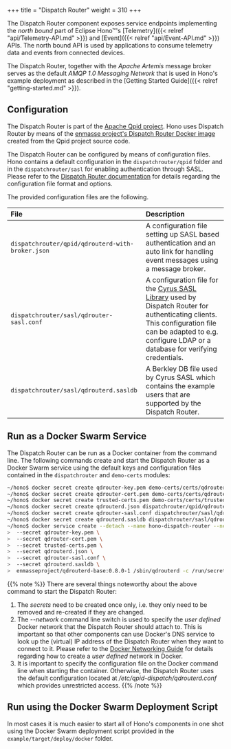 +++
title = "Dispatch Router"
weight = 310
+++

The Dispatch Router component exposes service endpoints implementing the *north bound* part of Eclipse Hono&trade;'s [Telemetry]({{< relref "api/Telemetry-API.md" >}}) and [Event]({{< relref "api/Event-API.md" >}}) APIs.
The north bound API is used by applications to consume telemetry data and events from connected devices.
<!--more-->

The Dispatch Router, together with the *Apache Artemis* message broker serves as the default *AMQP 1.0 Messaging Network* that is used in Hono's example deployment as described in the [Getting Started Guide]({{< relref "getting-started.md" >}}).

## Configuration

The Dispatch Router is part of the [Apache Qpid project](https://qpid.apache.org). Hono uses Dispatch Router by means of the [enmasse project's Dispatch Router Docker image](https://hub.docker.com/r/enmasseproject/qdrouterd-base/) created from the Qpid project source code.

The Dispatch Router can be configured by means of configuration files. Hono contains a default configuration in the `dispatchrouter/qpid` folder and in the `dispatchrouter/sasl` for enabling authentication through SASL. Please refer to the [Dispatch Router documentation](https://qpid.apache.org/components/dispatch-router/index.html) for details regarding the configuration file format and options.

The provided configuration files are the following.

| File                                                    | Description                                                      |
| :------------------------------------------------------ | :--------------------------------------------------------------- |
| `dispatchrouter/qpid/qdrouterd-with-broker.json`  | A configuration file setting up SASL based authentication and an auto link for handling event messages using a message broker. |
| `dispatchrouter/sasl/qdrouter-sasl.conf`           | A configuration file for the [Cyrus SASL Library](http://www.cyrusimap.org/sasl/getting_started.html) used by Dispatch Router for authenticating clients. This configuration file can be adapted to e.g. configure LDAP or a database for verifying credentials.
| `dispatchrouter/sasl/qdrouterd.sasldb`             | A Berkley DB file used by Cyrus SASL which contains the example users that are supported by the Dispatch Router.

## Run as a Docker Swarm Service

The Dispatch Router can be run as a Docker container from the command line. The following commands create and start the Dispatch Router as a Docker Swarm service using the default keys and configuration files contained in the `dispatchrouter` and `demo-certs` modules:

~~~sh
~/hono$ docker secret create qdrouter-key.pem demo-certs/certs/qdrouter-key.pem
~/hono$ docker secret create qdrouter-cert.pem demo-certs/certs/qdrouter-cert.pem
~/hono$ docker secret create trusted-certs.pem demo-certs/certs/trusted-certs.pem
~/hono$ docker secret create qdrouterd.json dispatchrouter/qpid/qdrouterd-with-broker.json
~/hono$ docker secret create qdrouter-sasl.conf dispatchrouter/sasl/qdrouter-sasl.conf
~/hono$ docker secret create qdrouterd.sasldb dispatchrouter/sasl/qdrouterd.sasldb
~/hono$ docker service create --detach --name hono-dispatch-router --network hono-net -p 15671:5671 -p 15672:5672 -p 15673:5673 \
>  --secret qdrouter-key.pem \
>  --secret qdrouter-cert.pem \
>  --secret trusted-certs.pem \
>  --secret qdrouterd.json \
>  --secret qdrouter-sasl.conf \
>  --secret qdrouterd.sasldb \
>  enmasseproject/qdrouterd-base:0.8.0-1 /sbin/qdrouterd -c /run/secrets/qdrouterd.json
~~~

{{% note %}}
There are several things noteworthy about the above command to start the Dispatch Router:

1. The *secrets* need to be created once only, i.e. they only need to be removed and re-created if they are changed.
1. The *--network* command line switch is used to specify the *user defined* Docker network that the Dispatch Router should attach to. This is important so that other components can use Docker's DNS service to look up the (virtual) IP address of the Dispatch Router when they want to connect to it. Please refer to the [Docker Networking Guide](https://docs.docker.com/engine/userguide/networking/#/user-defined-networks) for details regarding how to create a *user defined* network in Docker.
1. It is important to specify the configuration file on the Docker command line when starting the container. Otherwise, the Dispatch Router uses the default configuration located at */etc/qpid-dispatch/qdrouterd.conf* which provides unrestricted access.
{{% /note %}}

## Run using the Docker Swarm Deployment Script

In most cases it is much easier to start all of Hono's components in one shot using the Docker Swarm deployment script provided in the `example/target/deploy/docker` folder.
